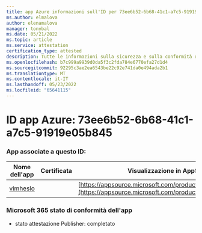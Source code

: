 ```yaml
---
title: app Azure informazioni sull'ID per 73ee6b52-6b68-41c1-a7c5-91919e05b845
ms.author: elmalova
author: elenamalova
manager: tonybal
ms.date: 05/21/2022
ms.topic: article
ms.service: attestation
certification_type: attested
description: Tutte le informazioni sulla sicurezza e sulla conformità disponibili per 73ee6b52-6b68-41c1-a7c5-91919e05b845.
ms.openlocfilehash: b7c999a9939d0da5f3c2fda784e6770efa27d1d4
ms.sourcegitcommit: 92295c3ae2ea6543be22c92e741da0e494ada2b1
ms.translationtype: MT
ms.contentlocale: it-IT
ms.lasthandoff: 05/23/2022
ms.locfileid: "65641115"
---
```

# <a name="azure-app-id-73ee6b52-6b68-41c1-a7c5-91919e05b845"></a>ID app Azure: 73ee6b52-6b68-41c1-a7c5-91919e05b845


### <a name="apps-associated-with-this-id"></a>App associate a questo ID:
| **Nome dell'app** | **Certificata** | **Visualizzazione in AppSource** |
|--------------|---------------|-----------------------|
| [vimheslo](../forward/WA200003843.md) |  | [https://appsource.microsoft.com/product/office/WA200003843](https://appsource.microsoft.com/product/office/WA200003843) |

### <a name="microsoft-365-app-compliance-status"></a>Microsoft 365 stato di conformità dell'app
- stato attestazione Publisher: completato
